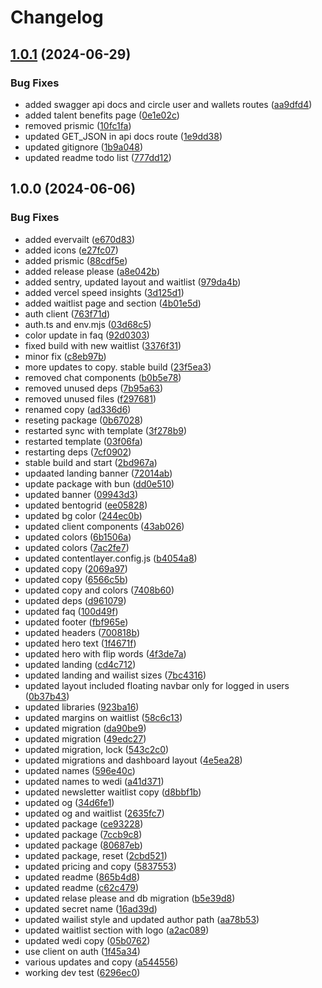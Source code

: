 # Changelog

## [1.0.1](https://github.com/wedao-latam/wedi/compare/v1.0.0...v1.0.1) (2024-06-29)


### Bug Fixes

* added swagger api docs and circle user and wallets routes ([aa9dfd4](https://github.com/wedao-latam/wedi/commit/aa9dfd480b58a42e8f585e1476a047c176fb2129))
* added talent benefits page ([0e1e02c](https://github.com/wedao-latam/wedi/commit/0e1e02cbf6b1c6688bda26172c0d6219bd954b73))
* removed prismic ([10fc1fa](https://github.com/wedao-latam/wedi/commit/10fc1faaf2ee5b65f00d626dbaa869f2601986d0))
* updated GET_JSON in api docs route ([1e9dd38](https://github.com/wedao-latam/wedi/commit/1e9dd38d835c977179c597edf5eb9e5d3c455123))
* updated gitignore ([1b9a048](https://github.com/wedao-latam/wedi/commit/1b9a04828fe8ee01b41b690d8aea10b19317c450))
* updated readme todo list ([777dd12](https://github.com/wedao-latam/wedi/commit/777dd1263e563ac193ab299f999a2f9351de3e58))

## 1.0.0 (2024-06-06)


### Bug Fixes

* added evervailt ([e670d83](https://github.com/wedao-latam/wedi/commit/e670d8312d991836bcf6fd7f26a74fbb96719c67))
* added icons ([e27fc07](https://github.com/wedao-latam/wedi/commit/e27fc07f0dc845306243162f7fd8be603eddceef))
* added prismic ([88cdf5e](https://github.com/wedao-latam/wedi/commit/88cdf5eef0c8613f02b5a1c4283c70fd59f322a8))
* added release please ([a8e042b](https://github.com/wedao-latam/wedi/commit/a8e042b3c0c9782d7220771c0b4b3f8c8e36cbd9))
* added sentry, updated layout and waitlist ([979da4b](https://github.com/wedao-latam/wedi/commit/979da4b3a2c3552403e52b3df60730e778b479ef))
* added vercel speed insights ([3d125d1](https://github.com/wedao-latam/wedi/commit/3d125d102b1b10a46621d73bf7114cb9b1ec888a))
* added waitlist page and section ([4b01e5d](https://github.com/wedao-latam/wedi/commit/4b01e5d07e330af1df95d974be999ae39b1e55a0))
* auth client ([763f71d](https://github.com/wedao-latam/wedi/commit/763f71d3df9a313376b7083a7ceb375ad26900c3))
* auth.ts and env.mjs ([03d68c5](https://github.com/wedao-latam/wedi/commit/03d68c595f6c7d41fa8bcddcb90a70405cea3cb6))
* color update in faq ([92d0303](https://github.com/wedao-latam/wedi/commit/92d0303ca03c1f404b38ab301b29c5f060d04069))
* fixed build with new waitlist ([3376f31](https://github.com/wedao-latam/wedi/commit/3376f316856c7eca6da64122b957117db4c04a79))
* minor fix ([c8eb97b](https://github.com/wedao-latam/wedi/commit/c8eb97bcf3c80056fcdb570153bf43e530ccd2d3))
* more updates to copy. stable build ([23f5ea3](https://github.com/wedao-latam/wedi/commit/23f5ea3b2e824a20746c21fe04543c3adffc9d83))
* removed chat components ([b0b5e78](https://github.com/wedao-latam/wedi/commit/b0b5e7898d20d0f2cfc5be22e2e78b36fff57776))
* removed unused deps ([7b95a63](https://github.com/wedao-latam/wedi/commit/7b95a63783303836a5683e9e52a3d5026974e825))
* removed unused files ([f297681](https://github.com/wedao-latam/wedi/commit/f2976813b0a95bf94d0776e03183b64fc4e08030))
* renamed copy ([ad336d6](https://github.com/wedao-latam/wedi/commit/ad336d6f046531f44f25e0566b630cff736ec6a9))
* reseting package ([0b67028](https://github.com/wedao-latam/wedi/commit/0b670280648edb541096ea8947ae83acd961da35))
* restarted sync with template ([3f278b9](https://github.com/wedao-latam/wedi/commit/3f278b9b9cfb7170428d3bbb35355b91fdaadc88))
* restarted template ([03f06fa](https://github.com/wedao-latam/wedi/commit/03f06fa64c0ab7b8390dcf8d112fdc727ef3a6a4))
* restarting deps ([7cf0902](https://github.com/wedao-latam/wedi/commit/7cf0902185fcfe53f9cbbe252c89bca9885ef6a9))
* stable build and start ([2bd967a](https://github.com/wedao-latam/wedi/commit/2bd967a8929a4f2c63e032cbfaa944cbe78e9766))
* updaated landing banner ([72014ab](https://github.com/wedao-latam/wedi/commit/72014ab17764bac100ddf0f88bedd7054c215f52))
* update package with bun ([dd0e510](https://github.com/wedao-latam/wedi/commit/dd0e510da282a9aaeef7f2e94bc203a34bac6799))
* updated banner ([09943d3](https://github.com/wedao-latam/wedi/commit/09943d3e97c76243e0ffced1d946f3d24dd179ff))
* updated bentogrid ([ee05828](https://github.com/wedao-latam/wedi/commit/ee058286b9227004b161e43944640d3e27c7c370))
* updated bg color ([244ec0b](https://github.com/wedao-latam/wedi/commit/244ec0b201ebb175353c67ef9b27cec19b0ce191))
* updated client components ([43ab026](https://github.com/wedao-latam/wedi/commit/43ab026cf589e534b4e5415fbe6510bbbf753d9d))
* updated colors ([6b1506a](https://github.com/wedao-latam/wedi/commit/6b1506ae374e8513f3e18c500d6f76bc4b812810))
* updated colors ([7ac2fe7](https://github.com/wedao-latam/wedi/commit/7ac2fe72b2c2162bb4a9c0edbae38fe6a51301fd))
* updated contentlayer.config.js ([b4054a8](https://github.com/wedao-latam/wedi/commit/b4054a8a4669cd400c1ddaa64ac8c605d8a0d19d))
* updated copy ([2069a97](https://github.com/wedao-latam/wedi/commit/2069a970570ebfbfa5d9e5cc6692b9467bc54303))
* updated copy ([6566c5b](https://github.com/wedao-latam/wedi/commit/6566c5b12cd75c9e1f55b59a832bd960d6942473))
* updated copy and colors ([7408b60](https://github.com/wedao-latam/wedi/commit/7408b6041335bf5a2b56da766c11ad8788137d1a))
* updated deps ([d961079](https://github.com/wedao-latam/wedi/commit/d961079ed479418d38cbf6525e2e73be22d91f91))
* updated faq ([100d49f](https://github.com/wedao-latam/wedi/commit/100d49fe103f42cd527ce9d4d065f05bde21d6e8))
* updated footer ([fbf965e](https://github.com/wedao-latam/wedi/commit/fbf965e722e6d7079fc651c824f00d285e0977d4))
* updated headers ([700818b](https://github.com/wedao-latam/wedi/commit/700818b3c3f7abf2ae4828b5112401d5e18643e3))
* updated hero text ([1f4671f](https://github.com/wedao-latam/wedi/commit/1f4671f0d919220e23efac6582c7c14cdbd92832))
* updated hero with flip words ([4f3de7a](https://github.com/wedao-latam/wedi/commit/4f3de7a91c1a7237d90a2fbeec7d39640284b492))
* updated landing ([cd4c712](https://github.com/wedao-latam/wedi/commit/cd4c712356293a6cbcacd225bdf4802f0dc59df9))
* updated landing and wailist sizes ([7bc4316](https://github.com/wedao-latam/wedi/commit/7bc4316a29b132af335329ea24e05677d0d8531b))
* updated layout included floating navbar only for logged in users ([0b37b43](https://github.com/wedao-latam/wedi/commit/0b37b43c5228c3e4d1e50421e493443d3918b117))
* updated libraries ([923ba16](https://github.com/wedao-latam/wedi/commit/923ba16f30843d446cae32f09c4cc4dec974d8dd))
* updated margins on waitlist ([58c6c13](https://github.com/wedao-latam/wedi/commit/58c6c1312d31fa6b2c68f5d506f1a4b91f9e910d))
* updated migration ([da90be9](https://github.com/wedao-latam/wedi/commit/da90be9dad46358ac227565ba1e12563665f03a0))
* updated migration ([49edc27](https://github.com/wedao-latam/wedi/commit/49edc27aa7bfd85117a85b376d8a4b10c306454d))
* updated migration, lock ([543c2c0](https://github.com/wedao-latam/wedi/commit/543c2c0fa043b3b2d69684f4dac20253783ed725))
* updated migrations and dashboard layout ([4e5ea28](https://github.com/wedao-latam/wedi/commit/4e5ea28d61949bdbcc077ee3255de5312ab7b760))
* updated names ([596e40c](https://github.com/wedao-latam/wedi/commit/596e40c32bb07619f6f4d1352004cb266054fda2))
* updated names to wedi ([a41d371](https://github.com/wedao-latam/wedi/commit/a41d371c2c56fc9dea5f25c0b02a4c2744f8b73c))
* updated newsletter waitlist copy ([d8bbf1b](https://github.com/wedao-latam/wedi/commit/d8bbf1bc4085774d31dc874a553a52e1eb08aa15))
* updated og ([34d6fe1](https://github.com/wedao-latam/wedi/commit/34d6fe18665270e126078a5a2d70e5d3e3cba133))
* updated og and waitlist ([2635fc7](https://github.com/wedao-latam/wedi/commit/2635fc7459d8104dd6ab4fe7c8e4f3a4c5b5ea2e))
* updated package ([ce93228](https://github.com/wedao-latam/wedi/commit/ce93228b97e5a534bbe7e60abfba6d9623a2f3ad))
* updated package ([7ccb9c8](https://github.com/wedao-latam/wedi/commit/7ccb9c84d37fcc7ac84fbb27bd59976cb983ca13))
* updated package ([80687eb](https://github.com/wedao-latam/wedi/commit/80687eb6cce212e6d2c73f751ae71294961cdd1f))
* updated package, reset ([2cbd521](https://github.com/wedao-latam/wedi/commit/2cbd521424ed21ec943c8ef837b7ffe4618502b1))
* updated pricing and copy ([5837553](https://github.com/wedao-latam/wedi/commit/5837553e5ed145ec966be4dd42c485d7e2347125))
* updated readme ([865b4d8](https://github.com/wedao-latam/wedi/commit/865b4d8574d7eaf5d762d8bfe507b13afbfec496))
* updated readme ([c62c479](https://github.com/wedao-latam/wedi/commit/c62c479e43639fc648da50c121f53c20aad29338))
* updated relase please and db migration ([b5e39d8](https://github.com/wedao-latam/wedi/commit/b5e39d8d52d5a16bafe5d73a6b9ad81b3aad4a88))
* updated secret name ([16ad39d](https://github.com/wedao-latam/wedi/commit/16ad39de63cfe74f53a50381217444e8eb1202d9))
* updated wailist style and updated author path ([aa78b53](https://github.com/wedao-latam/wedi/commit/aa78b532b32f946f4662f37fa0a47ec65c3937be))
* updated waitlist section with logo ([a2ac089](https://github.com/wedao-latam/wedi/commit/a2ac0898c3cf9b1e54ed0bc47fc7ac230ed50a4c))
* updated wedi copy ([05b0762](https://github.com/wedao-latam/wedi/commit/05b076216a094c607090d680e0f5dc9099c54a53))
* use client on auth ([1f45a34](https://github.com/wedao-latam/wedi/commit/1f45a34fbc400db6e4960980ed842068cf02c5c6))
* various updates and copy ([a544556](https://github.com/wedao-latam/wedi/commit/a544556d297a1cd5b8a74cfcce15aeeace7984d2))
* working dev test ([6296ec0](https://github.com/wedao-latam/wedi/commit/6296ec0667fc5e1c860559a19d14164577f79ac6))
